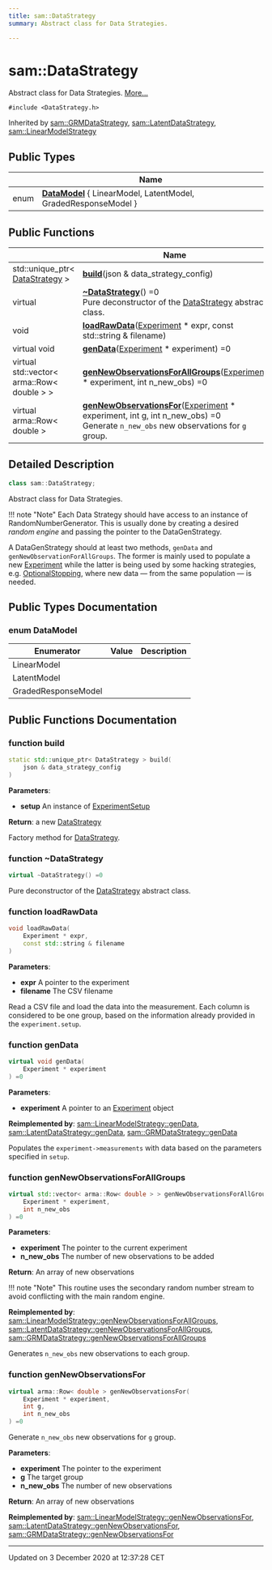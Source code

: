 ```yaml
---
title: sam::DataStrategy
summary: Abstract class for Data Strategies.  

---
```


# sam::DataStrategy




Abstract class for Data Strategies.  [More...](#detailed-description)


`#include <DataStrategy.h>`



Inherited by [sam::GRMDataStrategy](/doxygen/Classes/classsam_1_1_g_r_m_data_strategy/), [sam::LatentDataStrategy](/doxygen/Classes/classsam_1_1_latent_data_strategy/), [sam::LinearModelStrategy](/doxygen/Classes/classsam_1_1_linear_model_strategy/)




## Public Types

|                | Name           |
| -------------- | -------------- |
| enum | **[DataModel](/doxygen/Classes/classsam_1_1_data_strategy/#enum-datamodel)** { LinearModel, LatentModel, GradedResponseModel } |






## Public Functions

|                | Name           |
| -------------- | -------------- |
| std::unique_ptr< [DataStrategy](/doxygen/Classes/classsam_1_1_data_strategy/) > | **[build](/doxygen/Classes/classsam_1_1_data_strategy/#function-build)**(json & data_strategy_config)  |
| virtual  | **[~DataStrategy](/doxygen/Classes/classsam_1_1_data_strategy/#function-~datastrategy)**() =0 <br>Pure deconstructor of the [DataStrategy](/doxygen/Classes/classsam_1_1_data_strategy/) abstract class.  |
| void | **[loadRawData](/doxygen/Classes/classsam_1_1_data_strategy/#function-loadrawdata)**([Experiment](/doxygen/Classes/classsam_1_1_experiment/) * expr, const std::string & filename)  |
| virtual void | **[genData](/doxygen/Classes/classsam_1_1_data_strategy/#function-gendata)**([Experiment](/doxygen/Classes/classsam_1_1_experiment/) * experiment) =0  |
| virtual std::vector< arma::Row< double > > | **[genNewObservationsForAllGroups](/doxygen/Classes/classsam_1_1_data_strategy/#function-gennewobservationsforallgroups)**([Experiment](/doxygen/Classes/classsam_1_1_experiment/) * experiment, int n_new_obs) =0  |
| virtual arma::Row< double > | **[genNewObservationsFor](/doxygen/Classes/classsam_1_1_data_strategy/#function-gennewobservationsfor)**([Experiment](/doxygen/Classes/classsam_1_1_experiment/) * experiment, int g, int n_new_obs) =0 <br>Generate `n_new_obs` new observations for `g` group.  |








## Detailed Description

```cpp
class sam::DataStrategy;
```

Abstract class for Data Strategies. 












!!! note "Note"
    Each Data Strategy should have access to an instance of RandomNumberGenerator. This is usually done by creating a desired _random engine_ and passing the pointer to the DataGenStrategy. 














A DataGenStrategy should at least two methods, `genData` and `genNewObservationForAllGroups`. The former is mainly used to populate a new [Experiment](/doxygen/Classes/classsam_1_1_experiment/) while the latter is being used by some hacking strategies, e.g. [OptionalStopping](/doxygen/Classes/classsam_1_1_optional_stopping/), where new data — from the same population — is needed.



## Public Types Documentation

### enum DataModel


| Enumerator | Value | Description |
| ---------- | ----- | ----------- |
| LinearModel |  |   |
| LatentModel |  |   |
| GradedResponseModel |  |   |





































## Public Functions Documentation

### function build

```cpp
static std::unique_ptr< DataStrategy > build(
    json & data_strategy_config
)
```


**Parameters**: 

  * **setup** An instance of [ExperimentSetup](/doxygen/Classes/classsam_1_1_experiment_setup/)







**Return**: a new [DataStrategy](/doxygen/Classes/classsam_1_1_data_strategy/)



















Factory method for [DataStrategy](/doxygen/Classes/classsam_1_1_data_strategy/).


### function ~DataStrategy

```cpp
virtual ~DataStrategy() =0
```

Pure deconstructor of the [DataStrategy](/doxygen/Classes/classsam_1_1_data_strategy/) abstract class. 




























### function loadRawData

```cpp
void loadRawData(
    Experiment * expr,
    const std::string & filename
)
```


**Parameters**: 

  * **expr** A pointer to the experiment 
  * **filename** The CSV filename 


























Read a CSV file and load the data into the measurement. Each column is considered to be one group, based on the information already provided in the `experiment.setup`.


### function genData

```cpp
virtual void genData(
    Experiment * experiment
) =0
```


**Parameters**: 

  * **experiment** A pointer to an [Experiment](/doxygen/Classes/classsam_1_1_experiment/) object 

























**Reimplemented by**: [sam::LinearModelStrategy::genData](/doxygen/Classes/classsam_1_1_linear_model_strategy/#function-gendata), [sam::LatentDataStrategy::genData](/doxygen/Classes/classsam_1_1_latent_data_strategy/#function-gendata), [sam::GRMDataStrategy::genData](/doxygen/Classes/classsam_1_1_g_r_m_data_strategy/#function-gendata)


Populates the `experiment->measurements` with data based on the parameters specified in `setup`.


### function genNewObservationsForAllGroups

```cpp
virtual std::vector< arma::Row< double > > genNewObservationsForAllGroups(
    Experiment * experiment,
    int n_new_obs
) =0
```


**Parameters**: 

  * **experiment** The pointer to the current experiment 
  * **n_new_obs** The number of new observations to be added







**Return**: An array of new observations 





!!! note "Note"
    This routine uses the secondary random number stream to avoid conflicting with the main random engine.













**Reimplemented by**: [sam::LinearModelStrategy::genNewObservationsForAllGroups](/doxygen/Classes/classsam_1_1_linear_model_strategy/#function-gennewobservationsforallgroups), [sam::LatentDataStrategy::genNewObservationsForAllGroups](/doxygen/Classes/classsam_1_1_latent_data_strategy/#function-gennewobservationsforallgroups), [sam::GRMDataStrategy::genNewObservationsForAllGroups](/doxygen/Classes/classsam_1_1_g_r_m_data_strategy/#function-gennewobservationsforallgroups)


Generates `n_new_obs` new observations to each group.


### function genNewObservationsFor

```cpp
virtual arma::Row< double > genNewObservationsFor(
    Experiment * experiment,
    int g,
    int n_new_obs
) =0
```

Generate `n_new_obs` new observations for `g` group. 

**Parameters**: 

  * **experiment** The pointer to the experiment 
  * **g** The target group 
  * **n_new_obs** The number of new observations







**Return**: An array of new observations 


















**Reimplemented by**: [sam::LinearModelStrategy::genNewObservationsFor](/doxygen/Classes/classsam_1_1_linear_model_strategy/#function-gennewobservationsfor), [sam::LatentDataStrategy::genNewObservationsFor](/doxygen/Classes/classsam_1_1_latent_data_strategy/#function-gennewobservationsfor), [sam::GRMDataStrategy::genNewObservationsFor](/doxygen/Classes/classsam_1_1_g_r_m_data_strategy/#function-gennewobservationsfor)










-------------------------------

Updated on  3 December 2020 at 12:37:28 CET